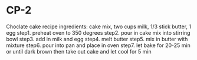 # CP-2
Choclate cake recipe
ingredients: cake mix, two cups milk, 1/3 stick butter, 1 egg
step1. preheat oven to 350 degrees
step2. pour in cake mix into stirring bowl
step3. add in milk and egg
step4. melt butter
step5. mix in butter with mixture
step6. pour into pan and place in oven
step7. let bake for 20-25 min or until dark brown
then take out cake and let cool for 5 min